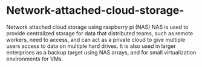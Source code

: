 # Network-attached-cloud-storage-
Network attached cloud storage  using raspberry pi (NAS)
NAS is used to provide centralized storage for data that distributed teams, such as remote 
workers, need to access, and can act as a private cloud to give multiple users access to data 
on multiple hard drives. It is also used in larger enterprises as a backup target using NAS 
arrays, and for small virtualization environments for VMs.
